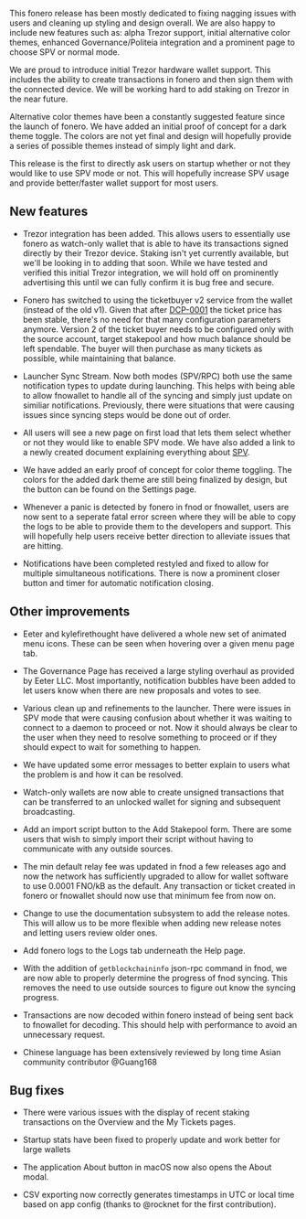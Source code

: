 This fonero release has been mostly dedicated to fixing nagging issues
with users and cleaning up styling and design overall.  We are also happy to
include new features such as: alpha Trezor support, initial alternative color themes,
enhanced Governance/Politeia integration and a prominent page to choose SPV or normal mode.

We are proud to introduce initial Trezor hardware wallet support.  This includes
the ability to create transactions in fonero and then sign them with the
connected device.  We will be working hard to add staking on Trezor in the near
future.

Alternative color themes have been a constantly suggested feature since the
launch of fonero. We have added an initial proof of concept for a dark theme
toggle.  The colors are not yet final and design will hopefully provide a series
of possible themes instead of simply light and dark.  

This release is the first to directly ask users on startup whether or not they 
would like to use SPV mode or not.  This will hopefully increase SPV usage and 
provide better/faster wallet support for most users.

## New features

  - Trezor integration has been added.  This allows users to essentially use 
  fonero as watch-only wallet that is able to have its transactions signed
  directly by their Trezor device.  Staking isn't yet currently available, but
  we'll be looking in to adding that soon.  While we have tested and verified
  this initial Trezor integration, we will hold off on prominently advertising 
  this until we can fully confirm it is bug free and secure.  

  - Fonero has switched to using the ticketbuyer v2 service from the wallet 
  (instead of the old v1). Given that after [DCP-0001](https://github.com/fonero-project/dcps/blob/master/dcp-0001/dcp-0001.mediawiki) the 
  ticket price has been stable, there's no need for that many configuration 
  parameters anymore. Version 2 of the ticket buyer needs to be configured only 
  with the source account, target stakepool and how much balance should be left 
  spendable. The buyer will then purchase as many tickets as possible, while 
  maintaining that balance.
  
  - Launcher Sync Stream.  Now both modes (SPV/RPC) both use the same notification
  types to update during launching.  This helps with being able to allow fnowallet
  to handle all of the syncing and simply just update on similiar notifications.
  Previously, there were situations that were causing issues since syncing steps
  would be done out of order.

  - All users will see a new page on first load that lets them select whether or
  not they would like to enable SPV mode.  We have also added a link to a newly
  created document explaining everything about [SPV](https://docs.fonero.org/wallets/spv).

  - We have added an early proof of concept for color theme toggling.  The colors
  for the added dark theme are still being finalized by design, but the button
  can be found on the Settings page.

  - Whenever a panic is detected by fonero in fnod or fnowallet, users are now
  sent to a seperate fatal error screen where they will be able to copy the logs
  to be able to provide them to the developers and support.  This will hopefully
  help users receive better direction to alleviate issues that are hitting.

  - Notifications have been completed restyled and fixed to allow for multiple
  simultaneous notifications.  There is now a prominent closer button and timer
  for automatic notification closing. 

## Other improvements

  - Eeter and kylefirethought have delivered a whole new set of animated menu icons.
  These can be seen when hovering over a given menu page tab.  

  - The Governance Page has received a large styling overhaul as provided by Eeter
  LLC.  Most importantly, notification bubbles have been added to let users
  know when there are new proposals and votes to see.

  - Various clean up and refinements to the launcher.  There were issues in SPV mode
  that were causing confusion about whether it was waiting to connect to a
  daemon to proceed or not.  Now it should always be clear to the user when they
  need to resolve something to proceed or if they should expect to wait for
  something to happen.

  - We have updated some error messages to better explain to users what the
  problem is and how it can be resolved.

  - Watch-only wallets are now able to create unsigned transactions that can be
  transferred to an unlocked wallet for signing and subsequent broadcasting.

  - Add an import script button to the Add Stakepool form.  There are some users
  that wish to simply import their script without having to communicate with any
  outside sources.

  - The min default relay fee was updated in fnod a few releases ago and now the
  network has sufficiently upgraded to allow for wallet software to use 0.0001
  FNO/kB as the default.  Any transaction or ticket created in fonero or 
  fnowallet should now use that minimum fee from now on.

  - Change to use the documentation subsystem to add the release notes.  This will
  allow us to be more flexible when adding new release notes and letting users
  review older ones.

  - Add fonero logs to the Logs tab underneath the Help page.

  - With the addition of `getblockchaininfo` json-rpc command in fnod, we are
  now able to properly determine the progress of fnod syncing.  This removes the
  need to use outside sources to figure out know the syncing progress.

  - Transactions are now decoded within fonero instead of being sent back to 
  fnowallet for decoding.  This should help with performance to avoid an
  unnecessary request.

  - Chinese language has been extensively reviewed by long time Asian community 
    contributor @Guang168

## Bug fixes

  - There were various issues with the display of recent staking transactions on
  the Overview and the My Tickets pages. 

  - Startup stats have been fixed to properly update and work better for large wallets 

  - The application About button in macOS now also opens the About modal.

  - CSV exporting now correctly generates timestamps in UTC or local time based 
    on app config (thanks to @rocknet for the first contribution).